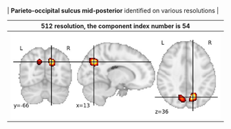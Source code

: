 


| **Parieto-occipital sulcus mid-posterior** identified on various resolutions |

| 512 resolution, the component index number is 54|  
|:---:|  
| ![Component 512](../512/final/54.jpg "From component 512: Parieto-occipital sulcus mid-posterior") |